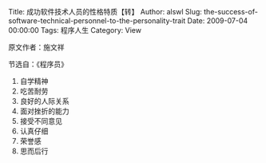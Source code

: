 Title: 成功软件技术人员的性格特质【转】
Author: alswl
Slug: the-success-of-software-technical-personnel-to-the-personality-trait
Date: 2009-07-04 00:00:00
Tags: 程序人生
Category: View

原文作者：施文祥

节选自：《程序员》

  1. 自学精神
  2. 吃苦耐劳
  3. 良好的人际关系
  4. 面对挫折的能力
  5. 接受不同意见
  6. 认真仔细
  7. 荣誉感
  8. 思而后行

